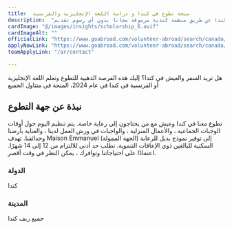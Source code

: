 ```yaml
---
title:  منحة تطوع في كندا و دراسة اللغة الإنجليزية والفرنسية 
description:  "أفضل فرصة ذهبية للتطوع وتعلم اللغة الإنجليزية أو الفرنسية في كندا عن طريق منظمة كندية مرموقة مجانا بدون أي رسوم تقديم" 
cardImage: "@/images/insights/scholarship_6.avif" 
cardImageAlt: "" 
officialLink: "https://www.goabroad.com/volunteer-abroad/search/canada/volunteer-abroad-1" 
applyNowLink: "https://www.goabroad.com/volunteer-abroad/search/canada/volunteer-abroad-1" 
teamApplyLink: "/ar/contact"

---
```


هل تريد السفر والعيش في كندا؟ إليك هذه الفرصة الذهبية للتطوع وتعلم اللغة الإنجليزية أو الفرنسية في كندا في عام 2024، المنحة في متناول الجميع

## نبذة عن جهة التطوع

تطوع معنا في كندا وعيش مع من يحتاجون إلى رعاية خاصة. يتم تنظيم اليوم حول أوقات الوجبات الجماعية ، والأعمال المنزلية ، والواجبات في ورش العمل لدينا ، والعناية بأرضنا وحدائقنا. تهدف Maison Emmanuel (الجهة الممولة) إلى توفير نموذج بديل للرعاية السكنية للبالغين ذوي الإعاقات التنموية. نطلب حد أدنى للالتزام من 12 إلى 14 شهرًا. اعتمادًا على احتياجاتنا وتوافرك ، يمكن النظر في وقت أقصر.

### الدولة

كندا

### المدينة

جميع ريف كندا

